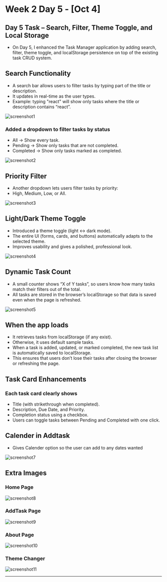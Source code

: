 # Week 2 Day 5 - [Oct 4]

## Day 5 Task – Search, Filter, Theme Toggle, and Local Storage

- On Day 5, I enhanced the Task Manager application by adding search, filter, theme toggle, and localStorage persistence on top of the existing task CRUD system.

## Search Functionality

- A search bar allows users to filter tasks by typing part of the title or description.
- It updates in real-time as the user types.
- Example: typing "react" will show only tasks where the title or description contains “react”.

![screenshot1](./Image/search.PNG)

### Added a dropdown to filter tasks by status

- All → Show every task.
- Pending → Show only tasks that are not completed.
- Completed → Show only tasks marked as completed.

![screenshot2](./Image/status.PNG)

## Priority Filter

- Another dropdown lets users filter tasks by priority:
- High, Medium, Low, or All.

![screenshot3](./Image/priority.PNG)

## Light/Dark Theme Toggle

- Introduced a theme toggle (light ↔ dark mode).
- The entire UI (forms, cards, and buttons) automatically adapts to the selected theme.
- Improves usability and gives a polished, professional look.

![screenshot4](./Image/theme.PNG)

## Dynamic Task Count

- A small counter shows “X of Y tasks”, so users know how many tasks match their filters out of the total.
- All tasks are stored in the browser’s localStorage so that data is saved even when the page is refreshed.

![screenshot5](./Image/counter.PNG)

## When the app loads

- It retrieves tasks from localStorage (if any exist).
- Otherwise, it uses default sample tasks.
- When a task is added, updated, or marked completed, the new task list is automatically saved to localStorage.
- This ensures that users don’t lose their tasks after closing the browser or refreshing the page.

## Task Card Enhancements

### Each task card clearly shows

- Title (with strikethrough when completed).
- Description, Due Date, and Priority.
- Completion status using a checkbox.
- Users can toggle tasks between Pending and Completed with one click.

## Calender in Addtask

- Gives Calender option so the user can add to any dates wanted

![screenshot7](./Image/calender.PNG)

## Extra Images

### Home Page

![screenshot8](./Image/home.PNG)

### AddTask Page

![screenshot9](./Image/addtask.PNG)

### About Page

![screenshot10](./Image/about.PNG)

### Theme Changer

![screenshot11](./Image/theme2.PNG)

---
